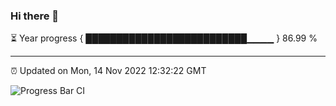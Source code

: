 ### Hi there 👋

⏳ Year progress { ██████████████████████████▁▁▁▁ } 86.99 %

---

⏰ Updated on Mon, 14 Nov 2022 12:32:22 GMT

![Progress Bar CI](https://github.com/liununu/liununu/workflows/Progress%20Bar%20CI/badge.svg)
